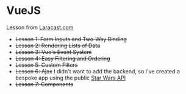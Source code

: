 # VueJS
Lesson from [Laracast.com](https://laracasts.com/series/learning-vuejs/episodes/1)
- ~~Lesson 1: Form Inputs and Two-Way Binding~~
- ~~Lesson 2: Rendering Lists of Data~~
- ~~Lesson 3: Vue's Event System~~
- ~~Lesson 4: Easy Filtering and Ordering~~
- ~~Lesson 5: Custom Filters~~
- ~~Lesson 6: Ajax~~ I didn't want to add the backend, so I've created a bespoke app using the public [Star Wars API](http://swapi.co)
- ~~Lesson 7: Components~~
